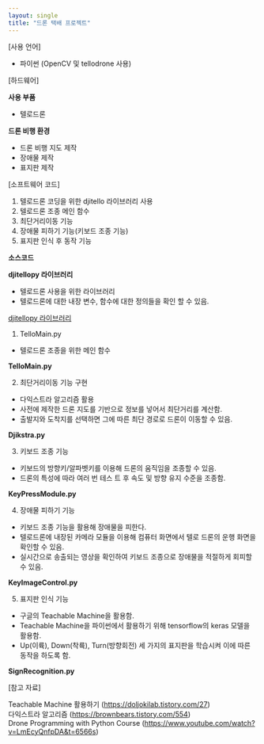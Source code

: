 ```yaml
---
layout: single
title: "드론 택배 프로젝트"
---
```


[사용 언어]
- 파이썬 (OpenCV 및 tellodrone 사용)

[하드웨어]

**사용 부품**
- 텔로드론
  
**드론 비행 환경**
- 드론 비행 지도 제작
- 장애물 제작
- 표지판 제작


[소프트웨어 코드]

1. 텔로드론 코딩을 위한 djitello 라이브러리 사용
2. 텔로드론 조종 메인 함수
3. 최단거리이동 기능
4. 장애물 피하기 기능(키보드 조종 기능)
5. 표지판 인식 후 동작 기능

  
**소스코드**

**djitellopy 라이브러리**
- 텔로드론 사용을 위한 라이브러리
- 텔로드론에 대한 내장 변수, 함수에 대한 정의들을 확인 할 수 있음.

[djitellopy 라이브러리](https://drive.google.com/drive/folders/1RXL1tzwaGRMX5EyVOPvvbALTX1poayOK?usp=drive_link)

1. TelloMain.py
- 텔로드론 조종을 위한 메인 함수

**TelloMain.py**
<script src="https://gist.github.com/minzero31/8322e36dc6499d11c991668661af012b.js"></script>

2.  최단거리이동 기능 구현
- 다익스트라 알고리즘 활용
- 사전에 제작한 드론 지도를 기반으로 정보를 넣어서 최단거리를 계산함.
- 출발지와 도착지를 선택하면 그에 따른 최단 경로로 드론이 이동할 수 있음.

**Djikstra.py**
<script
src="https://gist.github.com/minzero31/b22d2725d8b0f61c11fe576ba70801ee.js"></script>

3. 키보드 조종 기능
- 키보드의 방향키/알파벳키를 이용해 드론의 움직임을 조종할 수 있음.
- 드론의 특성에 따라 여러 번 테스 트 후 속도 및 방향 유지 수준을 조종함.

**KeyPressModule.py**
<script src="https://gist.github.com/minzero31/e9ad1ac826a4c0c939d4511cf4c65d56.js"></script>

4. 장애물 피하기 기능
- 키보드 조종 기능을 활용해 장애물을 피한다.
- 텔로드론에 내장된 카메라 모듈을 이용해 컴퓨터 화면에서 텔로 드론의 운행 화면을 확인할 수 있음.
- 실시간으로 송출되는 영상을 확인하여 키보드 조종으로 장애물을 적절하게 회피할 수 있음.

**KeyImageControl.py**
<script src="https://gist.github.com/minzero31/bf309463282397309cde0a2bb9c36625.js"></script>

5. 표지판 인식 기능
- 구글의 Teachable Machine을 활용함.
- Teachable Machine을 파이썬에서 활용하기 위해 tensorflow의 keras 모델을 활용함.
- Up(이륙), Down(착륙), Turn(방향회전) 세 가지의 표지판을 학습시켜 이에 따른 동작을 하도록 함.

**SignRecognition.py**
<script src="https://gist.github.com/minzero31/c017d3bf74190b638386b2a5edb97670.js"></script>


[참고 자료]  

Teachable Machine 활용하기 (<https://doljokilab.tistory.com/27>)  
다익스트라 알고리즘 (<https://brownbears.tistory.com/554>)  
Drone Programming with Python Course (<https://www.youtube.com/watch?v=LmEcyQnfpDA&t=6566s>) 





